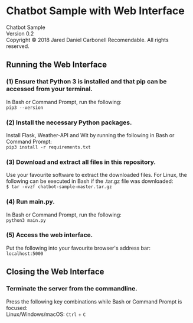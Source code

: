 # Chatbot Sample with Web Interface
Chatbot Sample  
Version 0.2  
Copyright &copy; 2018 Jared Daniel Carbonell Recomendable. All rights reserved.

## Running the Web Interface

### (1) Ensure that Python 3 is installed and that pip can be accessed from your terminal.  
In Bash or Command Prompt, run the following:  
```pip3 --version```

### (2) Install the necessary Python packages.  
Install Flask, Weather-API and Wit by running the following in Bash or Command Prompt:  
```pip3 install -r requirements.txt```

### (3) Download and extract all files in this repository.  
Use your favourite software to extract the downloaded files. For Linux, the following can be executed in Bash if the .tar.gz file was downloaded:  
```$ tar -xvzf chatbot-sample-master.tar.gz```

### (4) Run main.py.  
In Bash or Command Prompt, run the following:  
```python3 main.py```

### (5) Access the web interface.  
Put the following into your favourite browser's address bar:  
```localhost:5000 ```

## Closing the Web Interface

### Terminate the server from the commandline.
Press the following key combinations while Bash or Command Prompt is focused:  
Linux/Windows/macOS: `Ctrl` + `C`
